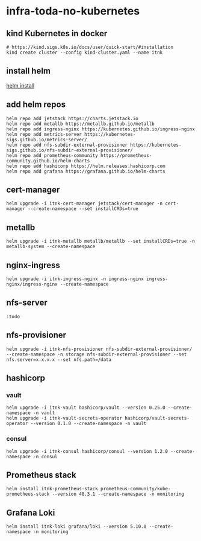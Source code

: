 # infra-toda-no-kubernetes

## kind Kubernetes in docker

```console
# https://kind.sigs.k8s.io/docs/user/quick-start/#installation
kind create cluster --config kind-cluster.yaml --name itnk
```

## install helm

[helm install](https://helm.sh/docs/intro/install/)

## add helm repos

```console
helm repo add jetstack https://charts.jetstack.io
helm repo add metallb https://metallb.github.io/metallb
helm repo add ingress-nginx https://kubernetes.github.io/ingress-nginx
helm repo add metrics-server https://kubernetes-sigs.github.io/metrics-server/
helm repo add nfs-subdir-external-provisioner https://kubernetes-sigs.github.io/nfs-subdir-external-provisioner/
helm repo add prometheus-community https://prometheus-community.github.io/helm-charts
helm repo add hashicorp https://helm.releases.hashicorp.com
helm repo add grafana https://grafana.github.io/helm-charts
```

## cert-manager

```console
helm upgrade -i itnk-cert-manager jetstack/cert-manager -n cert-manager --create-namespace --set installCRDs=true
```

## metallb

```console
helm upgrade -i itnk-metallb metallb/metallb --set installCRDs=true -n metallb-system --create-namespace
```

## nginx-ingress

```console
helm upgrade -i itnk-ingress-nginx -n ingress-nginx ingress-nginx/ingress-nginx --create-namespace
```

## nfs-server

```console
:todo
```

## nfs-provisioner

```console
helm upgrade -i itnk-nfs-provisioner nfs-subdir-external-provisioner/ --create-namespace -n storage nfs-subdir-external-provisioner --set nfs.server=x.x.x.x --set nfs.path=/data
```

## hashicorp

### vault

```console
helm upgrade -i itnk-vault hashicorp/vault --version 0.25.0 --create-namespace -n vault
helm upgrade -i itnk-vault-secrets-operator hashicorp/vault-secrets-operator --version 0.1.0 --create-namespace -n vault
```

### consul

```console
helm upgrade -i itnk-consul hashicorp/consul --version 1.2.0 --create-namespace -n consul
```

## Prometheus stack

```console
helm install itnk-prometheus-stack prometheus-community/kube-prometheus-stack --version 48.3.1 --create-namespace -n monitoring
```

## Grafana Loki

```console
helm install itnk-loki grafana/loki --version 5.10.0 --create-namespace -n monitoring
```
